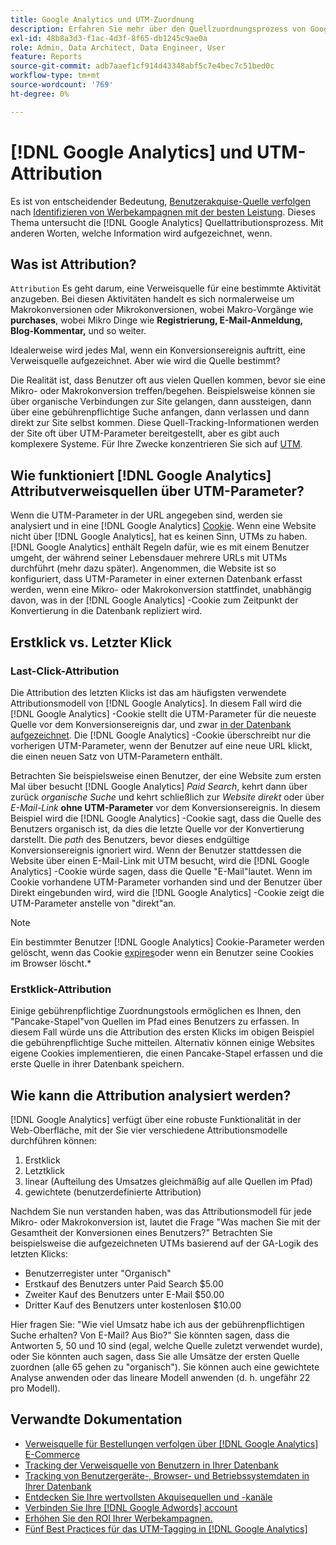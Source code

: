 ```yaml
---
title: Google Analytics und UTM-Zuordnung
description: Erfahren Sie mehr über den Quellzuordnungsprozess von Google Analytics.
exl-id: 48b8a3d3-f1ac-4d3f-8f65-db1245c9ae0a
role: Admin, Data Architect, Data Engineer, User
feature: Reports
source-git-commit: adb7aaef1cf914d43348abf5c7e4bec7c51bed0c
workflow-type: tm+mt
source-wordcount: '769'
ht-degree: 0%

---
```


# [!DNL Google Analytics] und UTM-Attribution

Es ist von entscheidender Bedeutung, [Benutzerakquise-Quelle verfolgen](../../data-analyst/analysis/google-track-user-acq.md) nach [Identifizieren von Werbekampagnen mit der besten Leistung](../../data-analyst/analysis/most-value-source-channel.md). Dieses Thema untersucht die [!DNL Google Analytics] Quellattributionsprozess. Mit anderen Worten, welche Information wird aufgezeichnet, wenn.

## Was ist Attribution?

`Attribution` Es geht darum, eine Verweisquelle für eine bestimmte Aktivität anzugeben. Bei diesen Aktivitäten handelt es sich normalerweise um Makrokonversionen oder Mikrokonversionen, wobei Makro-Vorgänge wie **purchases**, wobei Mikro Dinge wie **Registrierung, E-Mail-Anmeldung, Blog-Kommentar,** und so weiter.

Idealerweise wird jedes Mal, wenn ein Konversionsereignis auftritt, eine Verweisquelle aufgezeichnet. Aber wie wird die Quelle bestimmt?

Die Realität ist, dass Benutzer oft aus vielen Quellen kommen, bevor sie eine Mikro- oder Makrokonversion treffen/begehen. Beispielsweise können sie über organische Verbindungen zur Site gelangen, dann aussteigen, dann über eine gebührenpflichtige Suche anfangen, dann verlassen und dann direkt zur Site selbst kommen. Diese Quell-Tracking-Informationen werden der Site oft über UTM-Parameter bereitgestellt, aber es gibt auch komplexere Systeme. Für Ihre Zwecke konzentrieren Sie sich auf [UTM](https://support.google.com/analytics/answer/1033867?hl=en&amp;ref_topic=1032998).

## Wie funktioniert [!DNL Google Analytics] Attributverweisquellen über UTM-Parameter?

Wenn die UTM-Parameter in der URL angegeben sind, werden sie analysiert und in eine [!DNL Google Analytics] [Cookie](https://en.wikipedia.org/wiki/HTTP_cookie). Wenn eine Website nicht über [!DNL Google Analytics], hat es keinen Sinn, UTMs zu haben. [!DNL Google Analytics] enthält Regeln dafür, wie es mit einem Benutzer umgeht, der während seiner Lebensdauer mehrere URLs mit UTMs durchführt (mehr dazu später). Angenommen, die Website ist so konfiguriert, dass UTM-Parameter in einer externen Datenbank erfasst werden, wenn eine Mikro- oder Makrokonversion stattfindet, unabhängig davon, was in der [!DNL Google Analytics] -Cookie zum Zeitpunkt der Konvertierung in die Datenbank repliziert wird.

## Erstklick vs. Letzter Klick

### Last-Click-Attribution

Die Attribution des letzten Klicks ist das am häufigsten verwendete Attributionsmodell von [!DNL Google Analytics]. In diesem Fall wird die [!DNL Google Analytics] -Cookie stellt die UTM-Parameter für die neueste Quelle vor dem Konversionsereignis dar, und zwar [in der Datenbank aufgezeichnet](../../data-analyst/analysis/google-track-user-acq.md). Die [!DNL Google Analytics] -Cookie überschreibt nur die vorherigen UTM-Parameter, wenn der Benutzer auf eine neue URL klickt, die einen neuen Satz von UTM-Parametern enthält.

Betrachten Sie beispielsweise einen Benutzer, der eine Website zum ersten Mal über besucht [!DNL Google Analytics] *Paid Search*, kehrt dann über zurück *organische Suche* und kehrt schließlich zur *Website direkt* oder über *E-Mail-Link* **ohne UTM-Parameter** vor dem Konversionsereignis. In diesem Beispiel wird die [!DNL Google Analytics] -Cookie sagt, dass die Quelle des Benutzers organisch ist, da dies die letzte Quelle vor der Konvertierung darstellt. Die *path* des Benutzers, bevor dieses endgültige Konversionsereignis ignoriert wird. Wenn der Benutzer stattdessen die Website über einen E-Mail-Link mit UTM besucht, wird die [!DNL Google Analytics] -Cookie würde sagen, dass die Quelle &quot;E-Mail&quot;lautet. Wenn im Cookie vorhandene UTM-Parameter vorhanden sind und der Benutzer über Direkt eingebunden wird, wird die [!DNL Google Analytics] -Cookie zeigt die UTM-Parameter anstelle von &quot;direkt&quot;an.

>[!NOTE]
>
>Ein bestimmter Benutzer [!DNL Google Analytics] Cookie-Parameter werden gelöscht, wenn das Cookie [expires](https://developers.google.com/analytics/devguides/collection/analyticsjs/cookie-usage)oder wenn ein Benutzer seine Cookies im Browser löscht.*

### Erstklick-Attribution

Einige gebührenpflichtige Zuordnungstools ermöglichen es Ihnen, den &quot;Pancake-Stapel&quot;von Quellen im Pfad eines Benutzers zu erfassen. In diesem Fall würde uns die Attribution des ersten Klicks im obigen Beispiel die gebührenpflichtige Suche mitteilen. Alternativ können einige Websites eigene Cookies implementieren, die einen Pancake-Stapel erfassen und die erste Quelle in ihrer Datenbank speichern.

## Wie kann die Attribution analysiert werden?

[!DNL Google Analytics] verfügt über eine robuste Funktionalität in der Web-Oberfläche, mit der Sie vier verschiedene Attributionsmodelle durchführen können:

1. Erstklick
1. Letztklick
1. linear (Aufteilung des Umsatzes gleichmäßig auf alle Quellen im Pfad)
1. gewichtete (benutzerdefinierte Attribution)

Nachdem Sie nun verstanden haben, was das Attributionsmodell für jede Mikro- oder Makrokonversion ist, lautet die Frage &quot;Was machen Sie mit der Gesamtheit der Konversionen eines Benutzers?&quot;  Betrachten Sie beispielsweise die aufgezeichneten UTMs basierend auf der GA-Logik des letzten Klicks:

* Benutzerregister unter &quot;Organisch&quot;
* Erstkauf des Benutzers unter Paid Search $5.00
* Zweiter Kauf des Benutzers unter E-Mail $50.00
* Dritter Kauf des Benutzers unter kostenlosen $10.00

Hier fragen Sie: &quot;Wie viel Umsatz habe ich aus der gebührenpflichtigen Suche erhalten? Von E-Mail?  Aus Bio?&quot; Sie könnten sagen, dass die Antworten 5, 50 und 10 sind (egal, welche Quelle zuletzt verwendet wurde), oder Sie könnten auch sagen, dass Sie alle Umsätze der ersten Quelle zuordnen (alle 65 gehen zu &quot;organisch&quot;). Sie können auch eine gewichtete Analyse anwenden oder das lineare Modell anwenden (d. h. ungefähr 22 pro Modell).

## Verwandte Dokumentation

* [Verweisquelle für Bestellungen verfolgen über [!DNL Google Analytics] E-Commerce](../importing-data/integrations/google-ecommerce.md)
* [Tracking der Verweisquelle von Benutzern in Ihrer Datenbank](../analysis/google-track-user-acq.md)
* [Tracking von Benutzergeräte-, Browser- und Betriebssystemdaten in Ihrer Datenbank](../analysis/google-track-user-acq.md)
* [Entdecken Sie Ihre wertvollsten Akquisequellen und -kanäle](../analysis/most-value-source-channel.md)
* [Verbinden Sie Ihre [!DNL Google Adwords] account](../importing-data/integrations/google-adwords.md)
* [Erhöhen Sie den ROI Ihrer Werbekampagnen.](../analysis/roi-ad-camp.md)
* [Fünf Best Practices für das UTM-Tagging in [!DNL Google Analytics]](../../best-practices/utm-tagging-google.md)
